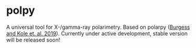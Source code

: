 # polpy
A universal tool for X-/gamma-ray polarimetry. Based on polarpy ([Burgess and Kole et. al. 2019](https://www.aanda.org/articles/aa/abs/2019/07/aa35056-19/aa35056-19.html)). Currently under active development, stable version will be released soon!
